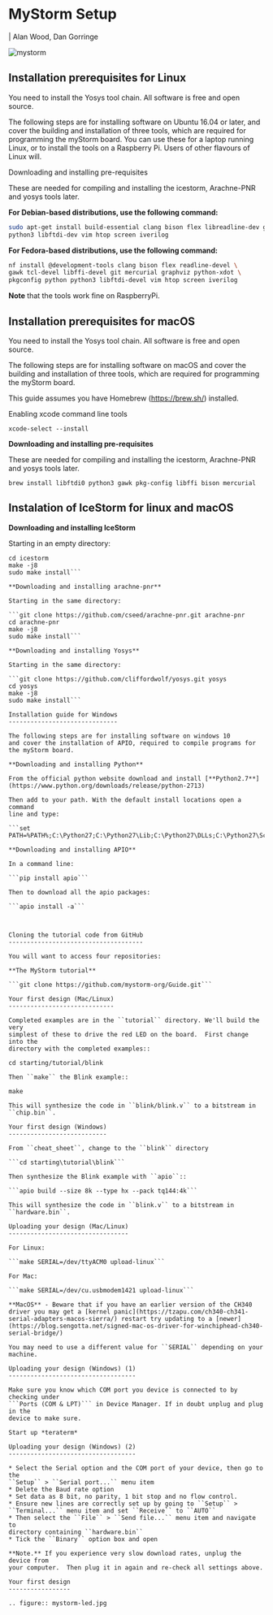 MyStorm Setup
=============

| Alan Wood, Dan Gorringe

![mystorm](./BlackIce.jpg)

Installation prerequisites for Linux
------------------------------------

You need to install the Yosys tool chain.  All software is free and
open source.

The following steps are for installing software on Ubuntu 16.04 or
later, and cover the building and installation of three tools, which
are required for programming the myStorm board.  You can use these
for a laptop running Linux, or to install the tools on a Raspberry
Pi. Users of other flavours of Linux will.

Downloading and installing pre-requisites

These are needed for compiling and installing the icestorm,
Arachne-PNR and yosys tools later.

**For Debian-based distributions, use the following command:**

  ```bash
  sudo apt-get install build-essential clang bison flex libreadline-dev gawk tcl-dev libffi-dev git mercurial graphviz xdot pkg-config python
  python3 libftdi-dev vim htop screen iverilog
  ```

**For Fedora-based distributions, use the following command:**

  ```sh
  nf install @development-tools clang bison flex readline-devel \
  gawk tcl-devel libffi-devel git mercurial graphviz python-xdot \
  pkgconfig python python3 libftdi-devel vim htop screen iverilog
  ```

**Note** that the tools work fine on RaspberryPi.

Installation prerequisites for macOS
------------------------------------

You need to install the Yosys tool chain.  All software is free and
open source.

The following steps are for installing software on macOS
and cover the building and installation of three tools, which
are required for programming the myStorm board.

This guide assumes you have Homebrew (https://brew.sh/) installed.

Enabling xcode command line tools

  ```xcode-select --install```

**Downloading and installing pre-requisites**

These are needed for compiling and installing the icestorm,
Arachne-PNR and yosys tools later.


  ```brew install libftdi0 python3 gawk pkg-config libffi bison mercurial```

Instalation of IceStorm for linux and macOS
-------------------------------------------

**Downloading and installing IceStorm**

Starting in an empty directory:

  ```git clone https://github.com/cliffordwolf/icestorm.git icestorm
  cd icestorm
  make -j8
  sudo make install```

**Downloading and installing arachne-pnr**

Starting in the same directory:

  ```git clone https://github.com/cseed/arachne-pnr.git arachne-pnr
  cd arachne-pnr
  make -j8
  sudo make install```

**Downloading and installing Yosys**

Starting in the same directory:

  ```git clone https://github.com/cliffordwolf/yosys.git yosys
  cd yosys
  make -j8
  sudo make install```

Installation guide for Windows
------------------------------

The following steps are for installing software on windows 10
and cover the installation of APIO, required to compile programs for
the myStorm board.

**Downloading and installing Python**

From the official python website download and install [**Python2.7**](https://www.python.org/downloads/release/python-2713)

Then add to your path. With the default install locations open a command
line and type:

  ```set PATH=%PATH%;C:\Python27;C:\Python27\Lib;C:\Python27\DLLs;C:\Python27\Scripts```

**Downloading and installing APIO**

In a command line:

  ```pip install apio```

Then to download all the apio packages:

 ```apio install -a```



Cloning the tutorial code from GitHub
-------------------------------------

You will want to access four repositories:

**The MyStorm tutorial**

  ```git clone https://github.com/mystorm-org/Guide.git```

Your first design (Mac/Linux)
-----------------------------

Completed examples are in the ``tutorial`` directory. We'll build the very
simplest of these to drive the red LED on the board.  First change into the
directory with the completed examples::

  cd starting/tutorial/blink

Then ``make`` the Blink example::

  make

This will synthesize the code in ``blink/blink.v`` to a bitstream in
``chip.bin``.

Your first design (Windows)
---------------------------

From ``cheat_sheet``, change to the ``blink`` directory

  ```cd starting\tutorial\blink```

Then synthesize the Blink example with ``apio``::

  ```apio build --size 8k --type hx --pack tq144:4k```

This will synthesize the code in ``blink.v`` to a bitstream in
``hardware.bin``.

Uploading your design (Mac/Linux)
---------------------------------

For Linux:

  ```make SERIAL=/dev/ttyACM0 upload-linux```

For Mac:

  ```make SERIAL=/dev/cu.usbmodem1421 upload-linux```

**MacOS** - Beware that if you have an earlier version of the CH340 driver you may get a [kernel panic](https://tzapu.com/ch340-ch341-serial-adapters-macos-sierra/) restart try updating to a [newer](https://blog.sengotta.net/signed-mac-os-driver-for-winchiphead-ch340-serial-bridge/)

You may need to use a different value for ``SERIAL`` depending on your
machine.

Uploading your design (Windows) (1)
-----------------------------------

Make sure you know which COM port you device is connected to by checking under
```Ports (COM & LPT)``` in Device Manager. If in doubt unplug and plug in the
device to make sure.

Start up *teraterm*

Uploading your design (Windows) (2)
-----------------------------------

* Select the Serial option and the COM port of your device, then go to the
  ``Setup`` > ``Serial port...`` menu item
* Delete the Baud rate option
* Set data as 8 bit, no parity, 1 bit stop and no flow control.
* Ensure new lines are correctly set up by going to ``Setup`` >
  ``Terminal...`` menu item and set ``Receive`` to ``AUTO``
* Then select the ``File`` > ``Send file...`` menu item and navigate to
  directory containing ``hardware.bin``
* Tick the ``Binary`` option box and open

**Note.** If you experience very slow download rates, unplug the device from
your computer.  Then plug it in again and re-check all settings above.

Your first design
-----------------

.. figure:: mystorm-led.jpg
